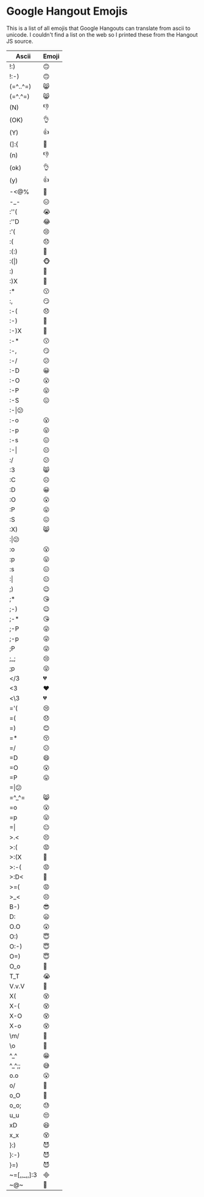 # Google Hangout Emojis

This is a list of all emojis that Google Hangouts can translate from ascii to
unicode. I couldn't find a list on the web so I printed these from the Hangout
JS source.

| Ascii | Emoji |
| ----- | ----- |
|!:)|🙃|
|!:-)|🙃|
|(=^..^=)|😸|
|(=^.^=)|😸|
|(N)|👎|
|(OK)|👌|
|(Y)|👍|
|(]:{|👳|
|(n)|👎|
|(ok)|👌|
|(y)|👍|
|-<@%|🐝|
|-_-|😑|
|:''(|😭|
|:''D|😂|
|:'(|😢|
|:(|😞|
|:(:)|🐷|
|:(\|)|🐵|
|:)|🙂|
|:)X|🤗|
|:*|😗|
|:,|😏|
|:-(|😞|
|:-)|🙂|
|:-)X|🤗|
|:-*|😗|
|:-,|😏|
|:-/|😕|
|:-D|😀|
|:-O|😮|
|:-P|😛|
|:-S|😖|
|:-\\|😕|
|:-o|😮|
|:-p|😛|
|:-s|😖|
|:-\||😐|
|:/|😕|
|:3|😸|
|:C|☹|
|:D|😀|
|:O|😮|
|:P|😛|
|:S|😖|
|:X)|😸|
|:\\|😕|
|:o|😮|
|:p|😛|
|:s|😖|
|:\||😐|
|;)|😉|
|;*|😘|
|;-)|😉|
|;-*|😘|
|;-P|😜|
|;-p|😜|
|;P|😜|
|;_;|😢|
|;p|😜|
|</3|💔|
|<3|❤|
|<\\3|💔|
|='(|😢|
|=(|😞|
|=)|😊|
|=*|😚|
|=/|😕|
|=D|😄|
|=O|😮|
|=P|😛|
|=\\|😕|
|=^_^=|😸|
|=o|😮|
|=p|😛|
|=\||😐|
|>.<|😣|
|>:(|😡|
|>:(X|🙅|
|>:-(|😡|
|>:D<|🤗|
|>=(|😡|
|>_<|😣|
|B-)|😎|
|D:|😦|
|O.O|😲|
|O:)|😇|
|O:-)|😇|
|O=)|😇|
|O_o|🤨|
|T_T|😭|
|V.v.V|🦀|
|X(|😵|
|X-(|😵|
|X-O|😵|
|X-o|😵|
|\\m/|🤘|
|\\o|🙋|
|^_^|😁|
|^_^;;|😅|
|o.o|😮|
|o/|🙋|
|o_O|🤨|
|o_o;|😓|
|u_u|😔|
|xD|😆|
|x_x|😵|
|}:)|😈|
|}:-)|😈|
|}=)|😈|
|~=[,,_,,]:3||
|~@~|💩|
